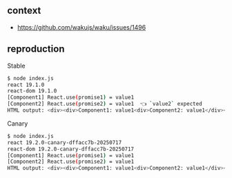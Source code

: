 ## context

- https://github.com/wakujs/waku/issues/1496

## reproduction

Stable

```sh
$ node index.js
react 19.1.0
react-dom 19.1.0
[Component1] React.use(promise1) = value1
[Component2] React.use(promise2) = value1  👈 `value2` expected
HTML output: <div><div>Component1: value1<div>Component2: value1</div></div></div>
```

Canary

```sh
$ node index.js
react 19.2.0-canary-dffacc7b-20250717
react-dom 19.2.0-canary-dffacc7b-20250717
[Component1] React.use(promise1) = value1
[Component2] React.use(promise2) = value1
HTML output: <div><div>Component1: value1<div>Component2: value1</div></div></div>
```
